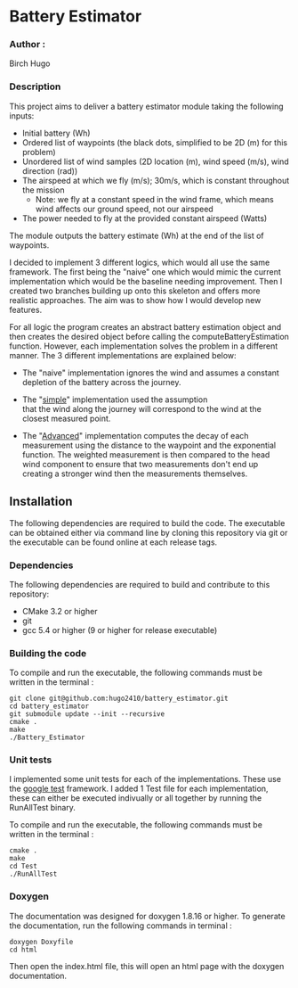 # Battery Estimator

### Author :
Birch Hugo 

### Description
This project aims to deliver a battery estimator module taking the following inputs:

* Initial battery (Wh)
* Ordered list of waypoints (the black dots, simplified to be 2D (m) for this problem)
* Unordered list of wind samples (2D location (m), wind speed (m/s), wind direction (rad))
* The airspeed at which we fly (m/s); 30m/s, which is constant throughout the mission
  * Note: we fly at a constant speed in the wind frame, which means wind affects our
    ground speed, not our airspeed 
* The power needed to fly at the provided constant airspeed (Watts)

The module outputs the battery estimate (Wh) at the end of the list of waypoints.

I decided to implement 3 different logics, which would all use the same framework. The first being the "naive" one 
which would mimic the current implementation which would be the baseline needing improvement. Then I created two 
branches building up onto this skeleton and offers more realistic approaches. The aim was to show how I 
would develop new features.

For all logic the program creates an abstract battery estimation object and then creates the desired 
object before calling the computeBatteryEstimation function. However, each implementation solves the problem
in a different manner.
The 3 different implementations are explained below:

* The "naive" implementation ignores the wind and assumes a constant depletion of the battery across the journey.

* The "[simple](https://github.com/hugo2410/battery_estimator/pull/2)" implementation used the assumption  
that the wind along the journey will correspond to the wind at the closest measured point.

* The "[Advanced](https://github.com/hugo2410/battery_estimator/pull/1)" implementation computes the 
decay of each measurement using the distance to the waypoint and the exponential function. The 
weighted measurement is then compared to the head wind component to ensure that two measurements don't 
end up creating a stronger wind then the measurements themselves.

## Installation

The following dependencies are required to build the code. The executable can be obtained either via 
command line by cloning this repository via git or the executable can be found online at each release tags.

### Dependencies

The following dependencies are required to build and contribute to this repository:

* CMake 3.2 or higher
* git
* gcc 5.4 or higher (9 or higher for release executable)

### Building the code

To compile and run the executable, the following commands must be written in the terminal :
```
git clone git@github.com:hugo2410/battery_estimator.git
cd battery_estimator
git submodule update --init --recursive
cmake .
make 
./Battery_Estimator
``` 

### Unit tests
I implemented some unit tests for each of the implementations. These use the
[google test](https://github.com/google/googletest) framework. I added 1 Test file for each implementation,
these can either be executed indivually or all together by running the RunAllTest binary.

To compile and run the executable, the following commands must be written in the terminal :
```
cmake .
make 
cd Test
./RunAllTest
``` 

### Doxygen
The documentation was designed for doxygen 1.8.16 or higher.
To generate the documentation, run the following commands in terminal : 
```
doxygen Doxyfile
cd html
``` 
 Then open the index.html file, this will open an html page with the doxygen documentation.